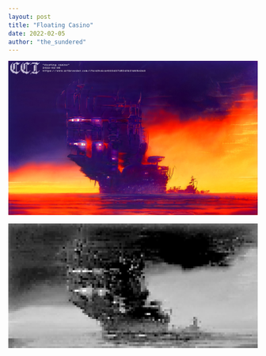 ```yaml
---
layout: post
title: "Floating Casino"
date: 2022-02-05
author: "the_sundered"
---
```


![Floating Casino Color](/assets/images/floating-casino-color.jpg)

![Floating Casino Black & White](/assets/images/floating-casino-bw.jpg)